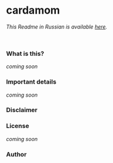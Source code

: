 # cardamom

*This Readme in Russian is available [here](/cardamom/README-RU.md).*

<br>

### What is this?

*coming soon*


### Important details

*coming soon*


### Disclaimer

### License

*coming soon*

### Author

